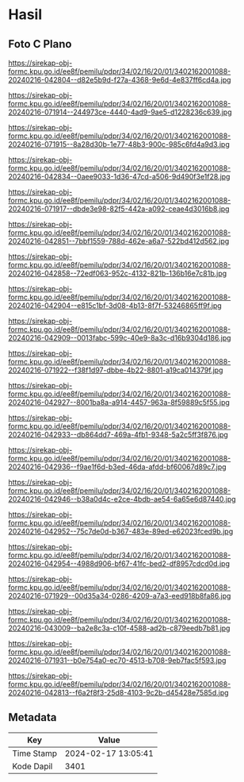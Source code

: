 # Hasil

## Foto C Plano

https://sirekap-obj-formc.kpu.go.id/ee8f/pemilu/pdpr/34/02/16/20/01/3402162001088-20240216-042804--d82e5b9d-f27a-4368-9e6d-4e837ff6cd4a.jpg

https://sirekap-obj-formc.kpu.go.id/ee8f/pemilu/pdpr/34/02/16/20/01/3402162001088-20240216-071914--244973ce-4440-4ad9-9ae5-d1228236c639.jpg

https://sirekap-obj-formc.kpu.go.id/ee8f/pemilu/pdpr/34/02/16/20/01/3402162001088-20240216-071915--8a28d30b-1e77-48b3-900c-985c6fd4a9d3.jpg

https://sirekap-obj-formc.kpu.go.id/ee8f/pemilu/pdpr/34/02/16/20/01/3402162001088-20240216-042834--0aee9033-1d36-47cd-a506-9d490f3e1f28.jpg

https://sirekap-obj-formc.kpu.go.id/ee8f/pemilu/pdpr/34/02/16/20/01/3402162001088-20240216-071917--dbde3e98-82f5-442a-a092-ceae4d3016b8.jpg

https://sirekap-obj-formc.kpu.go.id/ee8f/pemilu/pdpr/34/02/16/20/01/3402162001088-20240216-042851--7bbf1559-788d-462e-a6a7-522bd412d562.jpg

https://sirekap-obj-formc.kpu.go.id/ee8f/pemilu/pdpr/34/02/16/20/01/3402162001088-20240216-042858--72edf063-952c-4132-821b-136b16e7c81b.jpg

https://sirekap-obj-formc.kpu.go.id/ee8f/pemilu/pdpr/34/02/16/20/01/3402162001088-20240216-042904--e815c1bf-3d08-4b13-8f7f-53246865ff9f.jpg

https://sirekap-obj-formc.kpu.go.id/ee8f/pemilu/pdpr/34/02/16/20/01/3402162001088-20240216-042909--0013fabc-599c-40e9-8a3c-d16b9304d186.jpg

https://sirekap-obj-formc.kpu.go.id/ee8f/pemilu/pdpr/34/02/16/20/01/3402162001088-20240216-071922--f38f1d97-dbbe-4b22-8801-a19ca014379f.jpg

https://sirekap-obj-formc.kpu.go.id/ee8f/pemilu/pdpr/34/02/16/20/01/3402162001088-20240216-042927--8001ba8a-a914-4457-963a-8f59889c5f55.jpg

https://sirekap-obj-formc.kpu.go.id/ee8f/pemilu/pdpr/34/02/16/20/01/3402162001088-20240216-042933--db864dd7-469a-4fb1-9348-5a2c5ff3f876.jpg

https://sirekap-obj-formc.kpu.go.id/ee8f/pemilu/pdpr/34/02/16/20/01/3402162001088-20240216-042936--f9ae1f6d-b3ed-46da-afdd-bf60067d89c7.jpg

https://sirekap-obj-formc.kpu.go.id/ee8f/pemilu/pdpr/34/02/16/20/01/3402162001088-20240216-042946--b38a0d4c-e2ce-4bdb-ae54-6a65e6d87440.jpg

https://sirekap-obj-formc.kpu.go.id/ee8f/pemilu/pdpr/34/02/16/20/01/3402162001088-20240216-042952--75c7de0d-b367-483e-89ed-e62023fced9b.jpg

https://sirekap-obj-formc.kpu.go.id/ee8f/pemilu/pdpr/34/02/16/20/01/3402162001088-20240216-042954--4988d906-bf67-41fc-bed2-df8957cdcd0d.jpg

https://sirekap-obj-formc.kpu.go.id/ee8f/pemilu/pdpr/34/02/16/20/01/3402162001088-20240216-071929--00d35a34-0286-4209-a7a3-eed918b8fa86.jpg

https://sirekap-obj-formc.kpu.go.id/ee8f/pemilu/pdpr/34/02/16/20/01/3402162001088-20240216-043009--ba2e8c3a-c10f-4588-ad2b-c879eedb7b81.jpg

https://sirekap-obj-formc.kpu.go.id/ee8f/pemilu/pdpr/34/02/16/20/01/3402162001088-20240216-071931--b0e754a0-ec70-4513-b708-9eb7fac5f593.jpg

https://sirekap-obj-formc.kpu.go.id/ee8f/pemilu/pdpr/34/02/16/20/01/3402162001088-20240216-042813--f6a2f8f3-25d8-4103-9c2b-d45428e7585d.jpg


## Metadata

| Key        | Value               |
| ---------- | ------------------- |
| Time Stamp | 2024-02-17 13:05:41 |
| Kode Dapil | 3401                |



